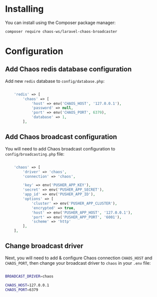 # Installing

You can install using the Composer package manager:

```sh
composer require chaos-ws/laravel-chaos-broadcaster
```

# Configuration

## Add Chaos redis database configuration

Add new `redis` database to `config/database.php`:

```php

	'redis' => [
		'chaos' => [
		    'host' => env('CHAOS_HOST', '127.0.0.1'),
		    'password' => null,
		    'port' => env('CHAOS_PORT', 6379),
		    'database' => 1,
		],

```

## Add Chaos broadcast configuration

You will need to add Chaos broadcast configuration to `config/broadcasting.php` file:

```php

	'chaos' => [
	    'driver' => 'chaos',
	    'connection' => 'chaos',

	    'key' => env('PUSHER_APP_KEY'),
	    'secret' => env('PUSHER_APP_SECRET'),
	    'app_id' => env('PUSHER_APP_ID'),
	    'options' => [
	        'cluster' => env('PUSHER_APP_CLUSTER'),
	        'encrypted' => true,
	        'host' => env('PUSHER_APP_HOST', '127.0.0.1'),
	        'port' => env('PUSHER_APP_PORT', '6001'),
	        'scheme' => 'http'
	    ],
	],

```

## Change broadcast driver

Next, you will need to add & configure Chaos connection `CHAOS_HOST` and `CHAOS_PORT`, then change your broadcast driver to `chaos` in your `.env` file:

```sh

BROADCAST_DRIVER=chaos

CHAOS_HOST=127.0.0.1
CHAOS_PORT=6379

```